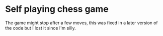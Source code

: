 # Self playing chess game
  The game might stop after a few moves, this was fixed in a later version of the code but I lost it since I'm silly.

